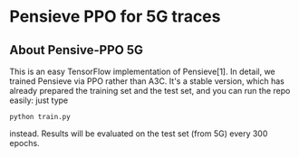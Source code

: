 # Pensieve PPO for 5G traces

## About Pensive-PPO 5G

This is an easy TensorFlow implementation of Pensieve[1]. 
In detail, we trained Pensieve via PPO rather than A3C.
It's a stable version, which has already prepared the training set and the test set, and you can run the repo easily: just type

```
python train.py
```

instead. Results will be evaluated on the test set (from 5G) every 300 epochs.


